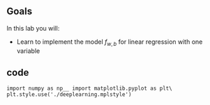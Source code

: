 ## Goals
In this lab you will:
- Learn to implement the model $f_{w,b}$ for linear regression with one variable

## code
`import numpy as np__
import matplotlib.pyplot as plt\
plt.style.use('./deeplearning.mplstyle')`

